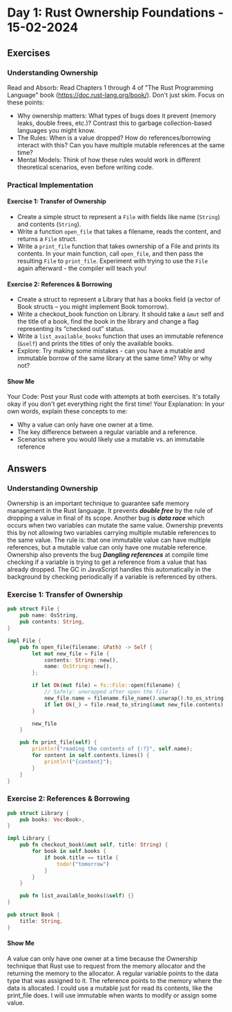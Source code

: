 # Day 1: Rust Ownership Foundations - 15-02-2024

## Exercises

### Understanding Ownership

Read and Absorb: Read Chapters 1 through 4 of "The Rust Programming Language" book (https://doc.rust-lang.org/book/). Don't just skim. Focus on these points:

- Why ownership matters: What types of bugs does it prevent (memory leaks, double frees, etc.)? Contrast this to garbage collection-based languages you might know.
- The Rules: When is a value dropped? How do references/borrowing interact with this? Can you have multiple mutable references at the same time?
- Mental Models: Think of how these rules would work in different theoretical scenarios, even before writing code.

### Practical Implementation

#### Exercise 1: Transfer of Ownership

- Create a simple struct to represent a `File` with fields like name (`String`) and contents (`String`).
- Write a function `open_file` that takes a filename, reads the content, and returns a `File` struct.
- Write a `print_file` function that takes ownership of a File and prints its contents.
  In your main function, call `open_file`, and then pass the resulting `File` to `print_file`. Experiment with trying to use the `File` again afterward - the compiler will teach you!

#### Exercise 2: References & Borrowing

- Create a struct to represent a Library that has a books field (a vector of Book structs – you might implement Book tomorrow).
- Write a checkout_book function on Library. It should take a `&mut` self and the title of a book, find the book in the library and change a flag representing its “checked out” status.
- Write a `list_available_books` function that uses an immutable reference (`&self`) and prints the titles of only the available books.
- Explore: Try making some mistakes - can you have a mutable and immutable borrow of the same library at the same time? Why or why not?

#### Show Me
Your Code: Post your Rust code with attempts at both exercises. It's totally okay if you don't get everything right the first time!
Your Explanation: In your own words, explain these concepts to me:
- Why a value can only have one owner at a time.
- The key difference between a regular variable and a reference.
- Scenarios where you would likely use a mutable vs. an immutable reference

## Answers

### Understanding Ownership

Ownership is an important technique to guarantee safe memory management in the Rust language. It prevents **_double free_** by the rule of dropping a value in final of its scope. Another bug is **_data race_** which occurs when two variables can mutate the same value. Ownership prevents this by not allowing two variables carrying multiple mutable references to the same value. The rule is: that one immutable value can have multiple references, but a mutable value can only have one mutable reference. Ownership also prevents the bug **_Dangling references_** at compile time checking if a variable is trying to get a reference from a value that has already dropped. The GC in JavaScript handles this automatically in the background by checking periodically if a variable is referenced by others.


### Exercise 1: Transfer of Ownership
```rs
pub struct File {
    pub name: OsString,
    pub contents: String,
}

impl File {
    pub fn open_file(filename: &Path) -> Self {
        let mut new_file = File {
            contents: String::new(),
            name: OsString::new(),
        };

        if let Ok(mut file) = fs::File::open(filename) {
            // Safely: unwrapped after open the file
            new_file.name = filename.file_name().unwrap().to_os_string();
            if let Ok(_) = file.read_to_string(&mut new_file.contents) {}
        }

        new_file
    }

    pub fn print_file(self) {
        println!("reading the contents of {:?}", self.name);
        for content in self.contents.lines() {
            println!("{content}");
        }
    }
}

```

### Exercise 2: References & Borrowing
```rs
pub struct Library {
    pub books: Vec<Book>,
}

impl Library {
    pub fn checkout_book(&mut self, title: String) {
        for book in self.books {
            if book.title == title {
                todo!("tomorrow")
            }
        }
    }

    pub fn list_available_books(&self) {}
}

pub struct Book {
    title: String,
}

```
#### Show Me
A value can only have one owner at a time because the Ownership technique that Rust use to request from the memory allocator and the returning the memory to the allocator.
A regular variable points to the data type that was assigned to it. The reference points to the memory where the data is allocated.
I could use a mutable just for read its contents, like the print_file does. I will use immutable when wants to modify or assign some value.

